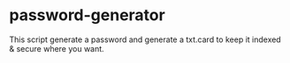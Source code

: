 # password-generator

This script generate a password and generate a txt.card to keep it indexed & secure where you want.
